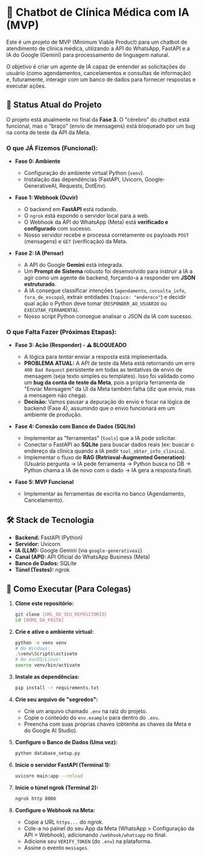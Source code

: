 # 🤖 Chatbot de Clínica Médica com IA (MVP)

Este é um projeto de MVP (Minimum Viable Product) para um chatbot de atendimento de clínica médica, utilizando a API do WhatsApp, FastAPI e a IA do Google (Gemini) para processamento de linguagem natural.

O objetivo é criar um agente de IA capaz de entender as solicitações do usuário (como agendamentos, cancelamentos e consultas de informação) e, futuramente, interagir com um banco de dados para fornecer respostas e executar ações.

## 🚀 Status Atual do Projeto

O projeto está atualmente no final da **Fase 3**. O "cérebro" do chatbot está funcional, mas o "braço" (envio de mensagens) está bloqueado por um bug na conta de teste da API da Meta.

### O que JÁ Fizemos (Funcional):

* **Fase 0: Ambiente**
    * Configuração do ambiente virtual Python (`venv`).
    * Instalação das dependências (FastAPI, Uvicorn, Google-GenerativeAI, Requests, DotEnv).

* **Fase 1: Webhook (Ouvir)**
    * O backend em **FastAPI** está rodando.
    * O `ngrok` está expondo o servidor local para a web.
    * O Webhook da API do WhatsApp (Meta) está **verificado e configurado** com sucesso.
    * Nosso servidor recebe e processa corretamente os payloads `POST` (mensagens) e `GET` (verificação) da Meta.

* **Fase 2: IA (Pensar)**
    * A API do Google **Gemini** está integrada.
    * Um **Prompt de Sistema** robusto foi desenvolvido para instruir a IA a agir como um agente de backend, forçando-a a responder em **JSON estruturado**.
    * A IA consegue classificar intenções (`agendamento`, `consulta_info`, `fora_de_escopo`), extrair entidades (`topico: "endereco"`) e decidir qual ação o Python deve tomar (`RESPONDER_AO_USUARIO` ou `EXECUTAR_FERRAMENTA`).
    * Nosso script Python consegue analisar o JSON da IA com sucesso.

### O que Falta Fazer (Próximas Etapas):

* **Fase 3: Ação (Responder) - ⚠️ BLOQUEADO**
    * A lógica para *tentar* enviar a resposta está implementada.
    * **PROBLEMA ATUAL:** A API de teste da Meta está retornando um erro `400 Bad Request` persistente em todas as tentativas de envio de mensagem (seja texto simples ou templates). Isso foi validado como um **bug da conta de teste da Meta**, pois a própria ferramenta de "Enviar Mensagem" da UI da Meta também falha (diz que envia, mas a mensagem não chega).
    * **Decisão:** Vamos pausar a depuração do envio e focar na lógica de backend (Fase 4), assumindo que o envio funcionará em um ambiente de produção.

* **Fase 4: Conexão com Banco de Dados (SQLite)**
    * Implementar as "ferramentas" (`tools`) que a IA pode solicitar.
    * Conectar o FastAPI ao **SQLite** para buscar dados reais (ex: buscar o endereço da clínica quando a IA pedir `tool_obter_info_clinica`).
    * Implementar o fluxo de **RAG (Retrieval-Augmented Generation)**: (Usuário pergunta -> IA pede ferramenta -> Python busca no DB -> Python chama a IA de novo com o dado -> IA gera a resposta final).

* **Fase 5: MVP Funcional**
    * Implementar as ferramentas de escrita no banco (Agendamento, Cancelamento).

## 🛠️ Stack de Tecnologia

* **Backend:** FastAPI (Python)
* **Servidor:** Uvicorn
* **IA (LLM):** Google Gemini (via `google-generativeai`)
* **Canal (API):** API Oficial do WhatsApp Business (Meta)
* **Banco de Dados:** SQLite
* **Túnel (Testes):** ngrok

## 🏁 Como Executar (Para Colegas)

1.  **Clone este repositório:**
    ```bash
    git clone [URL_DO_SEU_REPOSITORIO]
    cd [NOME_DA_PASTA]
    ```

2.  **Crie e ative o ambiente virtual:**
    ```bash
    python -m venv venv
    # No Windows:
    .\venv\Scripts\activate
    # No macOS/Linux:
    source venv/bin/activate
    ```

3.  **Instale as dependências:**
    ```bash
    pip install -r requirements.txt
    ```

4.  **Crie seu arquivo de "segredos":**
    * Crie um arquivo chamado `.env` na raiz do projeto.
    * Copie o conteúdo do `env.example` para dentro do `.env`.
    * Preencha com suas próprias chaves (obtenha as chaves da Meta e do Google AI Studio).

5.  **Configure o Banco de Dados (Uma vez):**
    ```bash
    python database_setup.py
    ```

6.  **Inicie o servidor FastAPI (Terminal 1):**
    ```bash
    uvicorn main:app --reload
    ```

7.  **Inicie o túnel ngrok (Terminal 2):**
    ```bash
    ngrok http 8000
    ```

8.  **Configure o Webhook na Meta:**
    * Copie a URL `https...` do ngrok.
    * Cole-a no painel do seu App da Meta (WhatsApp > Configuração da API > Webhook), adicionando `/webhook/whatsapp` no final.
    * Adicione seu `VERIFY_TOKEN` (do `.env`) na plataforma.
    * Assine o evento `messages`.